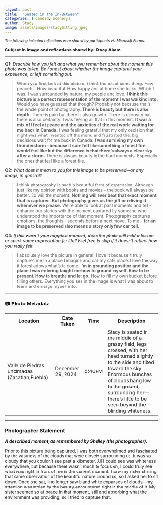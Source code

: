 ```yaml
---
layout: post
title:  "Seated in the In-Between"
categories: [ Candid, Scenery]
author: Stacy
image: assets/images/stacySitting.jpeg
---
```


<small><em>The following indented reflections were shared by participants via Microsoft Forms.</em></small>

**Subject in image and reflections shared by: Stacy Airam**

***


Q1: *Describe how you felt and what you remember about the moment this photo was taken. Be honest about whether the image captured your experience, or left something out.*

<!--more-->
> When you first look at this picture, i think the exact same thing. How peaceful. How beautiful. How happy and at home she looks. Which I was. I was surrounded by nature, my people and love. **I think this picture is a perfect representation of the moment I was walking into.** Would you have guessed that though? Probably not because that’s the whole point of photography. **There is beauty but there is also depth.** There is pain but there is also growth. There is curiosity but there is also certainty. I was feeling all that in this moment. **It was a mix of I feel at peace and the anxieties of the real world waiting for me back in Canada.** I was feeling grateful that my only decision that night was what I wanted off the menu and frustrated that big decisions wait for me back in Canada. **I was surviving my own thunderstorm - because it sure felt like something a forest fire would feel like but the difference is that there’s always a clear sky after a storm.** There is always beauty in the hard moments. Especially the ones that feel like a forest fire.

Q2: *What does it mean to you for this image to be preserved—or any image, in general?*

> I think photography is such a beautiful form of expression. Although just like my opinion with books and movies - the book will always be better. So will the moment. **Nothing will ever beat that exact moment that is captured. But photography gives us the gift or reliving it whenever we please.** We’re able to look at past moments and tell - enhance our stories with the moment captured by someone who understood the importance of that moment. Photography captures emotions, the thoughts - seconds before a next move. To me - **for an image to be preserved also means a story only few can tell.**

Q3: *If this wasn’t your happiest moment, does the photo still hold a lesson or spark some appreciation for life? Feel free to skip if it doesn’t reflect how you really felt.*

> I absolutely love the picture in general. I love it because it truly captures me in a place I imagine and call my safe place. I love the way it foreshadows what’s to come. **I’m in grounding position and the place I was entering taught me how to ground myself. How to be present. How to breathe and let go.** How to fill my own bucket before filling others. Everything you see in the image is what I was about to learn and emerge myself into.

***

### 📷 Photo Metadata

<table>
    <tr>
        <th>Location</th>
        <th>Date Taken</th>
        <th>Time</th>
        <th>Description</th>
    </tr>
    <tr>
        <td>Valle de Piedras Encimadas (Zacatlan,Puebla)</td>
        <td>December 29, 2024</td>
        <td>5:40PM</td>
        <td>Stacy is seated in the middle of a grassy field, legs crossed, with her head turned slightly to the side and tilted toward the sky. Enormous bunches of clouds hang low to the ground, surrounding her—there’s little to be seen beyond the blinding whiteness.</td>
    </tr>
</table>


***

### Photographer Statement
***A described moment, as remembered by Shelley (the photographer).***

Prior to this picture being captured, I was both overwhelmed and fascinated by the vastness of the clouds that were closely surrounding us. It was so cloudy that you couldn’t see past a kilometer. All I could see was whiteness everywhere, but because there wasn’t much to focus on, I could truly see what was right in front of me in the current moment. I saw my sister sharing that same observation of the beautiful nature around us, so I asked her to sit down. Once she sat, I no longer saw bland white expanses of clouds—my attention was stolen by the beauty encountered right in the middle of it. My sister seemed so at peace in that moment, still and absorbing what the environment was providing, so I tried to capture that.